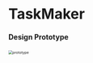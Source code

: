 # TaskMaker

#### Design Prototype
<img src="C:\OpenSource\Task\prototype\prototype.webp" alt="prototype" style="zoom:50%;" />